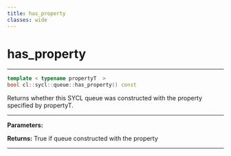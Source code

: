 ```yaml
---
title: has_property
classes: wide
---
```

# has_property

---

```cpp
template < typename propertyT  >
bool cl::sycl::queue::has_property() const
```


Returns whether this SYCL queue was constructed with the property specified by propertyT. 


---
**Parameters:**

**Returns:** True if queue constructed with the property 

---
